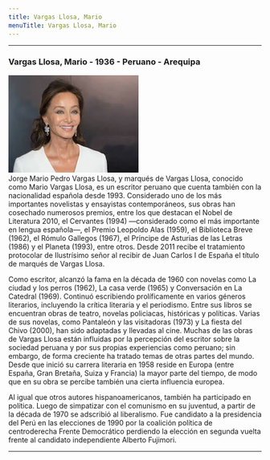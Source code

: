 ```yaml
---
title: Vargas Llosa, Mario
menuTitle: Vargas Llosa, Mario
---
```

***
### Vargas Llosa, Mario - 1936 - Peruano - Arequipa        
!["Imagen no encontrada"](VargasLlosaMario.jpg)                            
Jorge Mario Pedro Vargas Llosa, y marqués de Vargas Llosa, conocido como Mario Vargas Llosa, es un escritor peruano que cuenta también con la nacionalidad española desde 1993. Considerado uno de los más importantes novelistas y ensayistas contemporáneos, sus obras han cosechado numerosos premios, entre los que destacan el Nobel de Literatura 2010, el Cervantes (1994) —considerado como el más importante en lengua española—, el Premio Leopoldo Alas (1959), el Biblioteca Breve (1962), el Rómulo Gallegos (1967), el Príncipe de Asturias de las Letras (1986) y el Planeta (1993), entre otros. Desde 2011 recibe el tratamiento protocolar de Ilustrísimo señor al recibir de Juan Carlos I de España el título de marqués de Vargas Llosa.

Como escritor, alcanzó la fama en la década de 1960 con novelas como La ciudad y los perros (1962), La casa verde (1965) y Conversación en La Catedral (1969). Continuó escribiendo prolíficamente en varios géneros literarios, incluyendo la crítica literaria y el periodismo. Entre sus libros se encuentran obras de teatro, novelas policiacas, históricas y políticas. Varias de sus novelas, como Pantaleón y las visitadoras (1973) y La fiesta del Chivo (2000), han sido adaptadas y llevadas al cine. Muchas de las obras de Vargas Llosa están influidas por la percepción del escritor sobre la sociedad peruana y por sus propias experiencias como peruano; sin embargo, de forma creciente ha tratado temas de otras partes del mundo. Desde que inició su carrera literaria en 1958 reside en Europa (entre España, Gran Bretaña, Suiza y Francia) la mayor parte del tiempo, de modo que en su obra se percibe también una cierta influencia europea.

Al igual que otros autores hispanoamericanos, también ha participado en política. Luego de simpatizar con el comunismo en su juventud, a partir de la década de 1970 se adscribió al liberalismo. Fue candidato a la presidencia del Perú en las elecciones de 1990 por la coalición política de centroderecha Frente Democrático perdiendo la elección en segunda vuelta frente al candidato independiente Alberto Fujimori.
***
